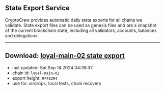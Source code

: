 ## State Export Service
CryptoCrew provides automatic daily state exports for all chains we validate. State export files can be used as genesis files and are a snapshot of the current blockchain state, including all validators, accounts, balances and delegations.

---
**Download: [loyal-main-02 state export](https://dl-eu2.ccvalidators.com/SERVICE/loyal/loyal-main-02_export_9748294.json)**
---

- last updated: Sat Sep 14 2024 04:39:37
- chain id: `loyal-main-02`
- export height: `9748294`
- use for: airdrops, local tests, chain recovery
